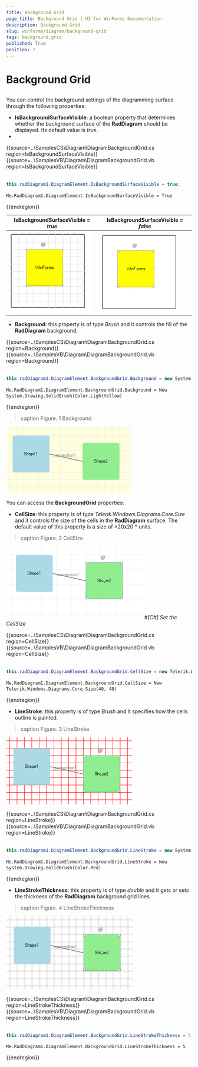 ```yaml
---
title: Background Grid
page_title: Background Grid | UI for WinForms Documentation
description: Background Grid
slug: winforms/diagram/background-grid
tags: background,grid
published: True
position: 7
---
```


# Background Grid



## 

You can control the background settings of the diagramming surface through the following properties:
        

* __IsBackgroundSurfaceVisible__: a boolean property that determines whether the background surface of the __RadDiagram__  should be displayed. Its default value is *true*. 
* 
{{source=..\SamplesCS\Diagram\DiagramBackgroundGrid.cs region=IsBackgroundSurfaceVisible}} 
{{source=..\SamplesVB\Diagram\DiagramBackgroundGrid.vb region=IsBackgroundSurfaceVisible}} 

````C#
            
this.radDiagram1.DiagramElement.IsBackgroundSurfaceVisible = true;

````
````VB.NET
Me.RadDiagram1.DiagramElement.IsBackgroundSurfaceVisible = True

````

{{endregion}} 

 

| __IsBackgroundSurfaceVisible__ = *true* | __IsBackgroundSurfaceVisible__ = *false* |
|----|----|
|![diagram-backgroundgrid 001](images/diagram-backgroundgrid001.png)|![diagram-backgroundgrid 002](images/diagram-backgroundgrid002.png)|

* __Background__: this property is of type *Brush* and it controls the fill of the __RadDiagram__ background.
            
{{source=..\SamplesCS\Diagram\DiagramBackgroundGrid.cs region=Background}} 
{{source=..\SamplesVB\Diagram\DiagramBackgroundGrid.vb region=Background}} 

````C#
        
this.radDiagram1.DiagramElement.BackgroundGrid.Background = new System.Drawing.SolidBrush(Color.LightYellow);

````
````VB.NET
Me.RadDiagram1.DiagramElement.BackgroundGrid.Background = New System.Drawing.SolidBrush(Color.LightYellow)

````

{{endregion}} 



>caption Figure. 1 Background

![diagram-backgroundgrid 003](images/diagram-backgroundgrid003.png)

You can access the __BackgroundGrid__ properties:

* __CellSize__: this property is of type *Telerik.Windows.Diagrams.Core.Size* and it controls the size of the cells in the __RadDiagram__ surface. The default value of this property is a size of *20x20 * units.
            
>caption Figure. 2 CellSize

![diagram-backgroundgrid 004](images/diagram-backgroundgrid004.png)#_[C#] Set the CellSize_
 
{{source=..\SamplesCS\Diagram\DiagramBackgroundGrid.cs region=CellSize}} 
{{source=..\SamplesVB\Diagram\DiagramBackgroundGrid.vb region=CellSize}} 

````C#
            
this.radDiagram1.DiagramElement.BackgroundGrid.CellSize = new Telerik.Windows.Diagrams.Core.Size(40, 40);

````
````VB.NET
Me.RadDiagram1.DiagramElement.BackgroundGrid.CellSize = New Telerik.Windows.Diagrams.Core.Size(40, 40)

````

{{endregion}} 




* __LineStroke__: this property is of type *Brush* and it specifies how the cells outline is painted.
            
>caption Figure. 3 LineStroke

![diagram-backgroundgrid 005](images/diagram-backgroundgrid005.png)  

{{source=..\SamplesCS\Diagram\DiagramBackgroundGrid.cs region=LineStroke}} 
{{source=..\SamplesVB\Diagram\DiagramBackgroundGrid.vb region=LineStroke}} 

````C#
            
this.radDiagram1.DiagramElement.BackgroundGrid.LineStroke = new System.Drawing.SolidBrush(Color.Red);

````
````VB.NET
Me.RadDiagram1.DiagramElement.BackgroundGrid.LineStroke = New System.Drawing.SolidBrush(Color.Red)

````

{{endregion}} 
 
* __LineStrokeThickness__: this property is of type *double* and it gets or sets the thickness of the __RadDiagram__ background grid lines.
            
>caption Figure. 4 LineStrokeThickness

![diagram-backgroundgrid 006](images/diagram-backgroundgrid006.png) 

{{source=..\SamplesCS\Diagram\DiagramBackgroundGrid.cs region=LineStrokeThickness}} 
{{source=..\SamplesVB\Diagram\DiagramBackgroundGrid.vb region=LineStrokeThickness}} 

````C#
        
this.radDiagram1.DiagramElement.BackgroundGrid.LineStrokeThickness = 5;

````
````VB.NET
Me.RadDiagram1.DiagramElement.BackgroundGrid.LineStrokeThickness = 5

````

{{endregion}} 



